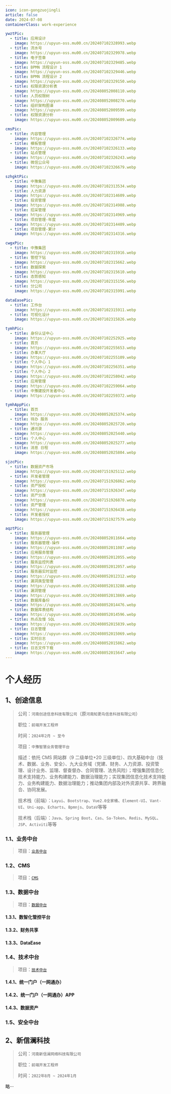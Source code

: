 ```yaml
---
icon: icon-gongzuojingli
article: false
date: 2024-07-08
containerClass: work-experience

ywztPic:
  - title: 应用设计
    image: https://upyun-oss.mu00.cn/202407102328993.webp
  - title: 流水号
    image: https://upyun-oss.mu00.cn/202407102329978.webp
  - title: 电子签章
    image: https://upyun-oss.mu00.cn/202407102329485.webp
  - title: BPMN 流程设计 1
    image: https://upyun-oss.mu00.cn/202407102329446.webp
  - title: BPMN 流程设计 2
    image: https://upyun-oss.mu00.cn/202407102329150.webp
  - title: 权限资源分析表
    image: https://upyun-oss.mu00.cn/202408052008110.webp
  - title: 人员权限树
    image: https://upyun-oss.mu00.cn/202408052008270.webp
  - title: 组织架构图谱
    image: https://upyun-oss.mu00.cn/202408052009599.webp
  - title: 权限资源分析
    image: https://upyun-oss.mu00.cn/202408052009609.webp

cmsPic:
  - title: 内容管理
    image: https://upyun-oss.mu00.cn/202407102326774.webp
  - title: 模板管理
    image: https://upyun-oss.mu00.cn/202407102326133.webp
  - title: 站点管理
    image: https://upyun-oss.mu00.cn/202407102326243.webp
  - title: 微信公众号
    image: https://upyun-oss.mu00.cn/202407102326679.webp

szhgktPic:
  - title: 中豫集团
    image: https://upyun-oss.mu00.cn/202407102313534.webp
  - title: 人力资源
    image: https://upyun-oss.mu00.cn/202407102314609.webp
  - title: 投资管理
    image: https://upyun-oss.mu00.cn/202407102314988.webp
  - title: 招采管理
    image: https://upyun-oss.mu00.cn/202407102314969.webp
  - title: 项目管理-年度
    image: https://upyun-oss.mu00.cn/202407102314409.webp
  - title: 项目管理-累计
    image: https://upyun-oss.mu00.cn/202407102314316.webp

cwgxPic:
  - title: 中豫集团
    image: https://upyun-oss.mu00.cn/202407102315916.webp
  - title: 管控下钻
    image: https://upyun-oss.mu00.cn/202407102315662.webp
  - title: 数据探索
    image: https://upyun-oss.mu00.cn/202407102315610.webp
  - title: 态势感知
    image: https://upyun-oss.mu00.cn/202407102315156.webp
  - title: 分公司
    image: https://upyun-oss.mu00.cn/202407102315991.webp

dataEasePic:
  - title: 工作台
    image: https://upyun-oss.mu00.cn/202407102315911.webp
  - title: 可视化设计
    image: https://upyun-oss.mu00.cn/202407102315826.webp

tymhPic:
  - title: 身份认证中心
    image: https://upyun-oss.mu00.cn/202407102252925.webp
  - title: 首页
    image: https://upyun-oss.mu00.cn/202407102255653.webp
  - title: 办事大厅
    image: https://upyun-oss.mu00.cn/202407102255109.webp
  - title: 个人中心 1
    image: https://upyun-oss.mu00.cn/202407102256351.webp
  - title: 个人中心 2
    image: https://upyun-oss.mu00.cn/202407102258042.webp
  - title: 应用管理
    image: https://upyun-oss.mu00.cn/202407102259064.webp
  - title: 中豫建投开发者中心
    image: https://upyun-oss.mu00.cn/202407102259372.webp

tymhAppPic:
  - title: 首页
    image: https://upyun-oss.mu00.cn/202408052025374.webp
  - title: 待办 服务
    image: https://upyun-oss.mu00.cn/202408052025720.webp
  - title: 通讯录
    image: https://upyun-oss.mu00.cn/202408052025440.webp
  - title: 个人中心
    image: https://upyun-oss.mu00.cn/202408052025277.webp
  - title: 消息 日程
    image: https://upyun-oss.mu00.cn/202408052025804.webp

sjzcPic:
  - title: 数据资产市场
    image: https://upyun-oss.mu00.cn/202407151925112.webp
  - title: 开发者管理
    image: https://upyun-oss.mu00.cn/202407151926862.webp
  - title: 资产授权
    image: https://upyun-oss.mu00.cn/202407151926347.webp
  - title: 资产分类
    image: https://upyun-oss.mu00.cn/202407151926870.webp
  - title: 资产管理
    image: https://upyun-oss.mu00.cn/202407151926438.webp
  - title: 开发者授权
    image: https://upyun-oss.mu00.cn/202407151927579.webp

aqztPic:
  - title: 服务器管理
    image: https://upyun-oss.mu00.cn/202408052011664.webp
  - title: 服务器管理-操作
    image: https://upyun-oss.mu00.cn/202408052011087.webp
  - title: 应用服务管理
    image: https://upyun-oss.mu00.cn/202408052012055.webp
  - title: 服务监控列表
    image: https://upyun-oss.mu00.cn/202408052012057.webp
  - title: 服务器实时监控
    image: https://upyun-oss.mu00.cn/202408052012312.webp
  - title: 漏洞类型管理
    image: https://upyun-oss.mu00.cn/202408052013288.webp
  - title: 漏洞管理
    image: https://upyun-oss.mu00.cn/202408052013869.webp
  - title: 数据库备份
    image: https://upyun-oss.mu00.cn/202408052014476.webp
  - title: 数据库表结构
    image: https://upyun-oss.mu00.cn/202408052014596.webp
  - title: 热点及慢 SQL
    image: https://upyun-oss.mu00.cn/202408052015839.webp
  - title: 日志管理
    image: https://upyun-oss.mu00.cn/202408052015069.webp
  - title: 实时日志
    image: https://upyun-oss.mu00.cn/202408052015862.webp
  - title: 日志文件下载
    image: https://upyun-oss.mu00.cn/202408052015647.webp
---
```


# 个人经历

## 1、创途信息

> 公司：`河南创途信息科技有限公司`（原`河南知更鸟信息科技有限公司`）
>
> 职位：`前端开发工程师`
>
> 时间：`2024年2月 ~ 至今`
>
> 项目：`中豫智慧业务管理平台`
>
> 描述：依托 CMS 网站群（9 二级单位+20 三级单位）、四大基础中台（技术、数据、业务、安全）、九大业务域（党建、财务、人力资源、投资管理、设计业务、监理、督查督办、合同管理、法务风险）；增强集团信息化技术支持能力、业务构建能力、数据治理能力；实现集团信息化技术支持能力、业务构建能力、数据治理能力；推动集团内部及对外资源共享、跨界融合、协同发展。
>
> 技术栈（前端）：`Layui`、`Bootstrap`、`Vue2.0全家桶`、`Element-UI`、`Vant-UI`、`Uni-app`、`Echarts`、`Bpmnjs`、`DataV`等等
>
> 技术栈（后端）：`Java`、`Spring Boot`、`Cas`、`Sa-Token`、`Redis`、`MySQL`、`JSP`、`Activiti`等等

### 1.1、业务中台

> 项目：[`业务中台`](http://biz.zyjstzjt.com/)

<FadeCarousel :data="$frontmatter.ywztPic" height="420px" autoplay />

### 1.2、CMS

> 项目：[`CMS`](http://111.6.191.20:9000/)

<FadeCarousel :data="$frontmatter.cmsPic" height="420px" autoplay />

### 1.3、数据中台

> 项目：[`数据中台`](http://info.zyjstzjt.com/)

#### 1.3.1、数智化管控平台

<FadeCarousel :data="$frontmatter.szhgktPic" height="420px" autoplay />

#### 1.3.2、财务共享

<FadeCarousel :data="$frontmatter.cwgxPic" height="420px" autoplay />

#### 1.3.3、DataEase

<FadeCarousel :data="$frontmatter.dataEasePic" height="420px" autoplay />

### 1.4、技术中台

> 项目：[`技术中台`](http://iam.zyjstzjt.com/)

#### 1.4.1、统一门户（一网通办）

<FadeCarousel :data="$frontmatter.tymhPic" height="420px" autoplay />

#### 1.4.2、统一门户（一网通办）APP

<FadeCarousel :data="$frontmatter.tymhAppPic" height="720px" autoplay />

#### 1.4.3、数据资产

<FadeCarousel :data="$frontmatter.sjzcPic" height="420px" autoplay />

### 1.5、安全中台

<FadeCarousel :data="$frontmatter.aqztPic" height="420px" autoplay />

## 2、新信澜科技

> 公司：`河南新信澜网络科技有限公司`
>
> 职位：`前端开发工程师`
>
> 时间：`2022年8月 ~ 2024年1月`

略···
